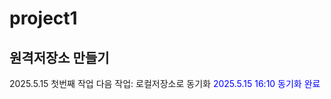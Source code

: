 # project1
원격저장소 만들기
---
2025.5.15 첫번째 작업
다음 작업: 로컬저장소로 동기화
<font color=blue>2025.5.15 16:10 동기화 완료
</font>
